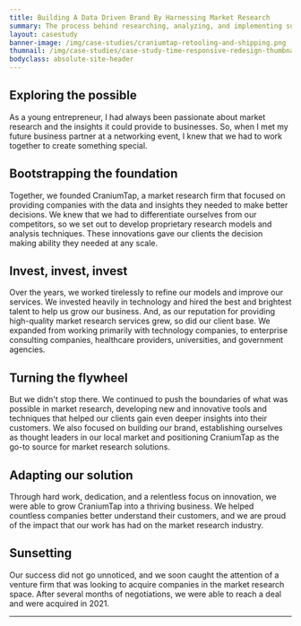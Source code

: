```yaml
---
title: Building A Data Driven Brand By Harnessing Market Research
summary: The process behind researching, analyzing, and implementing sustainable business innovation for CraniumTap which lead to a 300% YOY growth in sales and revenue.
layout: casestudy
banner-image: /img/case-studies/craniumtap-retooling-and-shipping.png
thumnail: /img/case-studies/case-study-time-responsive-redesign-thumbnail.png
bodyclass: absolute-site-header
---
```


## Exploring the possible

As a young entrepreneur, I had always been passionate about market research and the insights it could provide to businesses. So, when I met my future business partner at a networking event, I knew that we had to work together to create something special.

## Bootstrapping the foundation

Together, we founded CraniumTap, a market research firm that focused on providing companies with the data and insights they needed to make better decisions. We knew that we had to differentiate ourselves from our competitors, so we set out to develop proprietary research models and analysis techniques. These innovations gave our clients the decision making ability they needed at any scale.

## Invest, invest, invest

Over the years, we worked tirelessly to refine our models and improve our services. We invested heavily in technology and hired the best and brightest talent to help us grow our business. And, as our reputation for providing high-quality market research services grew, so did our client base. We expanded from working primarily with technology companies, to enterprise consulting companies, healthcare providers, universities, and government agencies.

## Turning the flywheel

But we didn't stop there. We continued to push the boundaries of what was possible in market research, developing new and innovative tools and techniques that helped our clients gain even deeper insights into their customers. We also focused on building our brand, establishing ourselves as thought leaders in our local market and positioning CraniumTap as the go-to source for market research solutions.

## Adapting our solution

Through hard work, dedication, and a relentless focus on innovation, we were able to grow CraniumTap into a thriving business. We helped countless companies better understand their customers, and we are proud of the impact that our work has had on the market research industry.

## Sunsetting

Our success did not go unnoticed, and we soon caught the attention of a venture firm that was looking to acquire companies in the market research space. After several months of negotiations, we were able to reach a deal and were acquired in 2021.

---